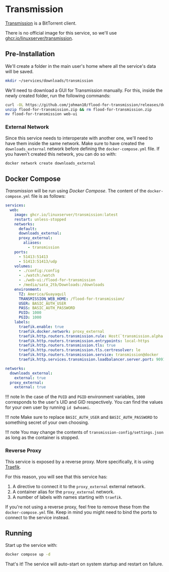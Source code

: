# Transmission

[Transmission](https://transmissionbt.com/) is a BitTorrent client.

There is no official image for this service, so we'll use [ghcr.io/linuxserver/transmission](https://hub.docker.com/r/linuxserver/transmission).

## Pre-Installation

We'll create a folder in the main user's home where all the service's data will be saved.

```bash
mkdir ~/services/downloads/transmission
```

We'll need to download a GUI for Transmission manually. For this, inside the newly created folder, run the following commands:

```bash
curl -OL https://github.com/johman10/flood-for-transmission/releases/download/latest/flood-for-transmission.zip
unzip flood-for-transmission.zip && rm flood-for-transmission.zip
mv flood-for-transmission web-ui
```

### External Network

Since this service needs to interoperate with another one, we'll need to have them inside the same network. Make sure to have created the `downloads_external` network before defining the `docker-compose.yml` file. If you haven't created this network, you can do so with:

```bash
docker network create downloads_external
```

## Docker Compose

*Transmission* will be run using *Docker Compose*. The content of the `docker-compose.yml` file is as follows:

```yaml
services:
  web:
    image: ghcr.io/linuxserver/transmission:latest
    restart: unless-stopped
    networks:
      default:
      downloads_external:
      proxy_external:
        aliases:
          - transmission
    ports:
      - 51413:51413
      - 51413:51413/udp
    volumes:
      - ./config:/config
      - ./watch:/watch
      - ./web-ui:/flood-for-transmission
      - /media/sata_2tb/Downloads:/downloads
    environment:
      TZ: America/Guayaquil
      TRANSMISSION_WEB_HOME: /flood-for-transmission/
      USER: BASIC_AUTH_USER
      PASS: BASIC_AUTH_PASSWORD
      PUID: 1000
      PGID: 1000
    labels:
      traefik.enable: true
      traefik.docker.network: proxy_external
      traefik.http.routers.transmission.rule: Host(`transmission.alpha.example.com`) || Host(`transmission.alpha.home.example.com`)
      traefik.http.routers.transmission.entrypoints: local-https
      traefik.http.routers.transmission.tls: true
      traefik.http.routers.transmission.tls.certresolver: le
      traefik.http.routers.transmission.service: transmission@docker
      traefik.http.services.transmission.loadbalancer.server.port: 9091

networks:
  downloads_external:
    external: true
  proxy_external:
    external: true
```

!!! note
    In the case of the `PUID` and `PGID` environment variables, `1000` corresponds to the user's UID and GID respectively. You can find the values for your own user by running `id $whoami`.

!!! note
    Make sure to replace `BASIC_AUTH_USER` and `BASIC_AUTH_PASSWORD` to something secret of your own choosing.

!!! note
    You may change the contents of `transmission-config/settings.json` as long as the container is stopped.

### Reverse Proxy

This service is exposed by a reverse proxy. More specifically, it is using [Traefik](../networking/traefik.md).

For this reason, you will see that this service has:

1. A directive to connect it to the `proxy_external` external network.
2. A container alias for the `proxy_external` network.
3. A number of labels with names starting with `traefik`.

If you're not using a reverse proxy, feel free to remove these from the `docker-compose.yml` file.
Keep in mind you might need to bind the ports to connect to the service instead.

## Running

Start up the service with:

```bash
docker compose up -d
```

That's it! The service will auto-start on system startup and restart on failure.
